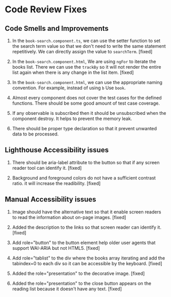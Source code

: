 # Code Review Fixes

## Code Smells and Improvements  ##

1. In the `book-search.component.ts`, we can use the setter function to set the search term value so that we don't need to write the same statement repetitively. We can directly assign the value to `searchTerm`. [fixed]
   
2. In the `book-search.component.html`, We are using `ngFor` to iterate the books list. There we can use the `trackBy` so it will not render the entire list again when there is any change in the list item. [fixed]
   
3. In the `book-search.component.html`, we can use the appropriate naming convention. For example, instead of using `b` Use `book`.

4. Almost every component does not cover the test cases for the defined functions. There should be some good amount of test case coverage.

5. If any observable is subscribed then it should be unsubscribed when the component destroy. It helps to prevent the memory leak.

6. There should be proper type declaration so that it prevent unwanted data to be processed.

## Lighthouse Accessibility issues  ##

1. There should be aria-label attribute to the button so that if any screen reader tool can identify it. [fixed]

2. Background and foreground colors do not have a sufficient contrast ratio. it will increase the readibility. [fixed]

## Manual Accessibility issues ##

1. Image should have the alternative text so that it enable screen readers to read the information about on-page images. [fixed]

2. Added the description to the links so that screen reader can identify it. [fixed]

3. Add role="button" to the button element help older user agents that support WAI-ARIA but not HTML5. [fixed]

4. Add role="tablist" to the div where the books array iterating and add the tabindex=0 to each div so it can be accessible by the keyboard. [fixed]

5. Added the role="presentation" to the decorative image. [fixed]

6. Added the role="presentation" to the close button appears on the reading list because it doesn't have any text. [fixed]